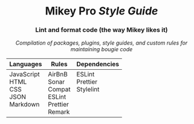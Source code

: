 <div width="100%" align="center">

# **Mikey Pro** _Style Guide_

### Lint and format code (the way Mikey likes it)

_Compilation of packages, plugins, style guides, and custom rules for
maintaining bougie code_

<table>
  <thead>
    <tr>
      <th align="center">Languages</th>
      <th align="center">Rules</th>
      <th align="center">Dependencies</th>
    </tr>
  </thead>
  <tbody>
    <tr>
      <td valign="top">
        JavaScript <br />
        HTML <br />
        CSS <br />
        JSON <br />
        Markdown
      </td>
      <td valign="top">
        AirBnB <br />
        Sonar <br />
        Compat <br />
        ESLint <br />
        Prettier <br />
        Remark
      </td>
      <td valign="top">
        ESLint <br />
        Prettier <br />
        Stylelint
      </td>
    </tr>
  </tbody>
</table>

</div>
